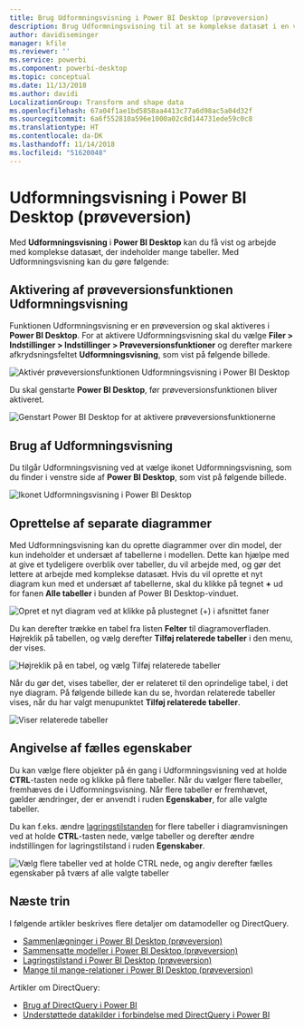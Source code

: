 ```yaml
---
title: Brug Udformningsvisning i Power BI Desktop (prøveversion)
description: Brug Udformningsvisning til at se komplekse datasæt i en visualisering i Power BI Desktop
author: davidiseminger
manager: kfile
ms.reviewer: ''
ms.service: powerbi
ms.component: powerbi-desktop
ms.topic: conceptual
ms.date: 11/13/2018
ms.author: davidi
LocalizationGroup: Transform and shape data
ms.openlocfilehash: 67a04f1ae1bd5858aa4413c77a6d98ac5a04d32f
ms.sourcegitcommit: 6a6f552810a596e1000a02c8d144731ede59c0c8
ms.translationtype: HT
ms.contentlocale: da-DK
ms.lasthandoff: 11/14/2018
ms.locfileid: "51620048"
---
```

# <a name="modeling-view-in-power-bi-desktop-preview"></a>Udformningsvisning i Power BI Desktop (prøveversion)

Med **Udformningsvisning** i **Power BI Desktop** kan du få vist og arbejde med komplekse datasæt, der indeholder mange tabeller. Med Udformningsvisning kan du gøre følgende:


## <a name="enabling-the-modeling-view-preview-feature"></a>Aktivering af prøveversionsfunktionen Udformningsvisning

Funktionen Udformningsvisning er en prøveversion og skal aktiveres i **Power BI Desktop**. For at aktivere Udformningsvisning skal du vælge **Filer > Indstillinger > Indstillinger > Prøveversionsfunktioner** og derefter markere afkrydsningsfeltet **Udformningsvisning**, som vist på følgende billede.

![Aktivér prøveversionsfunktionen Udformningsvisning i Power BI Desktop](media/desktop-modeling-view/modeling-view_01.png)

Du skal genstarte **Power BI Desktop**, før prøveversionsfunktionen bliver aktiveret. 

![Genstart Power BI Desktop for at aktivere prøveversionsfunktionerne](media/desktop-modeling-view/modeling-view_01b.png)

## <a name="using-modeling-view"></a>Brug af Udformningsvisning

Du tilgår Udformningsvisning ved at vælge ikonet Udformningsvisning, som du finder i venstre side af **Power BI Desktop**, som vist på følgende billede.

![Ikonet Udformningsvisning i Power BI Desktop](media/desktop-modeling-view/modeling-view_02.png)

## <a name="creating-separate-diagrams"></a>Oprettelse af separate diagrammer

Med Udformningsvisning kan du oprette diagrammer over din model, der kun indeholder et undersæt af tabellerne i modellen. Dette kan hjælpe med at give et tydeligere overblik over tabeller, du vil arbejde med, og gør det lettere at arbejde med komplekse datasæt. Hvis du vil oprette et nyt diagram kun med et undersæt af tabellerne, skal du klikke på tegnet **+** ud for fanen **Alle tabeller** i bunden af Power BI Desktop-vinduet.

![Opret et nyt diagram ved at klikke på plustegnet (+) i afsnittet faner](media/desktop-modeling-view/modeling-view_03.png)

Du kan derefter trække en tabel fra listen **Felter** til diagramoverfladen. Højreklik på tabellen, og vælg derefter **Tilføj relaterede tabeller** i den menu, der vises.

![Højreklik på en tabel, og vælg Tilføj relaterede tabeller](media/desktop-modeling-view/modeling-view_04.png)

Når du gør det, vises tabeller, der er relateret til den oprindelige tabel, i det nye diagram. På følgende billede kan du se, hvordan relaterede tabeller vises, når du har valgt menupunktet **Tilføj relaterede tabeller**.

![Viser relaterede tabeller](media/desktop-modeling-view/modeling-view_05.png)

## <a name="setting-common-properties"></a>Angivelse af fælles egenskaber

Du kan vælge flere objekter på én gang i Udformningsvisning ved at holde **CTRL**-tasten nede og klikke på flere tabeller. Når du vælger flere tabeller, fremhæves de i Udformningsvisning. Når flere tabeller er fremhævet, gælder ændringer, der er anvendt i ruden **Egenskaber**, for alle valgte tabeller.

Du kan f.eks. ændre [lagringstilstanden](desktop-storage-mode.md) for flere tabeller i diagramvisningen ved at holde **CTRL**-tasten nede, vælge tabeller og derefter ændre indstillingen for lagringstilstand i ruden **Egenskaber**.

![Vælg flere tabeller ved at holde CTRL nede, og angiv derefter fælles egenskaber på tværs af alle valgte tabeller](media/desktop-modeling-view/modeling-view_06.png)


## <a name="next-steps"></a>Næste trin

I følgende artikler beskrives flere detaljer om datamodeller og DirectQuery.

* [Sammenlægninger i Power BI Desktop (prøveversion)](desktop-aggregations.md)
* [Sammensatte modeller i Power BI Desktop (prøveversion)](desktop-composite-models.md)
* [Lagringstilstand i Power BI Desktop (prøveversion)](desktop-storage-mode.md)
* [Mange til mange-relationer i Power BI Desktop (prøveversion)](desktop-many-to-many-relationships.md)


Artikler om DirectQuery:

* [Brug af DirectQuery i Power BI](desktop-directquery-about.md)
* [Understøttede datakilder i forbindelse med DirectQuery i Power BI](desktop-directquery-data-sources.md)
